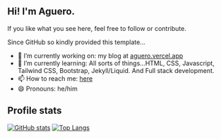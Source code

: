 ## Hi! I'm Aguero.

If you like what you see here, feel free to follow or contribute.

Since GitHub so kindly provided this template...

- 🔭 I’m currently working on: my blog at [aguero.vercel.app](https://aguero.vercel.app)
- 🌱 I’m currently learning: All sorts of things...HTML, CSS, Javascript, Tailwind CSS, Bootstrap,  Jekyll/Liquid. And Full stack development.
- 📫 How to reach me: [here](https://aguerowindah.vercel.app/#contact)
- 😄 Pronouns: he/him

## Profile stats

[![GitHub stats](https://github-readme-stats.vercel.app/api?username=aguerowindah18)](https://github.com/anuraghazra/github-readme-stats)
[![Top Langs](https://github-readme-stats.vercel.app/api/top-langs/?username=chadbaldwin&layout=compact&theme=github_dark)](https://github.com/anuraghazra/github-readme-stats)
